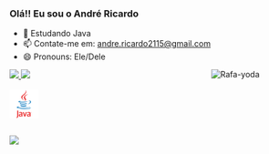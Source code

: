 ### Olá!! Eu sou o André Ricardo

- 🌱 Estudando Java
- 📫 Contate-me em: andre.ricardo2115@gmail.com
- 😄 Pronouns: Ele/Dele

<div>
  <a href="https://github.com/tymoria172">
  <img height="180em" src="https://github-readme-stats.vercel.app/api?username=tymoria172&show_icons=true&theme=highcontrast&include_all_commits=true&count_private=true"/>
  <img height="150em" src="https://github-readme-stats.vercel.app/api/top-langs/?username=tymoria172&layout=compact&langs_count=7&theme=highcontrast"/>
    <img align="right" alt="Rafa-yoda" height="150" width="150" src="https://cdn.discordapp.com/attachments/882022012170678324/882022156639281202/Webp.net-gifmaker.gif">


</div>
  

<div style="display: inline_block"><br>
  <img align="center" alt="Rafa-Python" height="50" width="50" src="https://github.com/devicons/devicon/blob/master/icons/java/java-original-wordmark.svg">
 
  ##
 
<div> 
  <a href = "mailto:contatorafaballerini@gmail.com"><img src="https://img.shields.io/badge/-Gmail-%23333?style=for-the-badge&logo=gmail&logoColor=white" target="_blank"></a>

  
 
</div>
  
  
